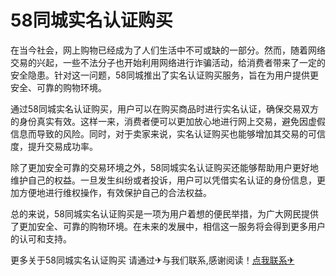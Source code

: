 # 58同城实名认证购买

在当今社会，网上购物已经成为了人们生活中不可或缺的一部分。然而，随着网络交易的兴起，一些不法分子也开始利用网络进行诈骗活动，给消费者带来了一定的安全隐患。针对这一问题，58同城推出了实名认证购买服务，旨在为用户提供更安全、可靠的购物环境。

通过58同城实名认证购买，用户可以在购买商品时进行实名认证，确保交易双方的身份真实有效。这样一来，消费者便可以更加放心地进行网上交易，避免因虚假信息而导致的风险。同时，对于卖家来说，实名认证购买也能够增加其交易的可信度，提升交易成功率。

除了更加安全可靠的交易环境之外，58同城实名认证购买还能够帮助用户更好地维护自己的权益。一旦发生纠纷或者投诉，用户可以凭借实名认证的身份信息，更加方便地进行维权操作，有效保护自己的合法权益。

总的来说，58同城实名认证购买是一项为用户着想的便民举措，为广大网民提供了更加安全、可靠的购物环境。在未来的发展中，相信这一服务将会得到更多用户的认可和支持。

更多关于58同城实名认证购买 请通过✈与我们联系,感谢阅读！[点我联系✈](https://pc.G208.com)